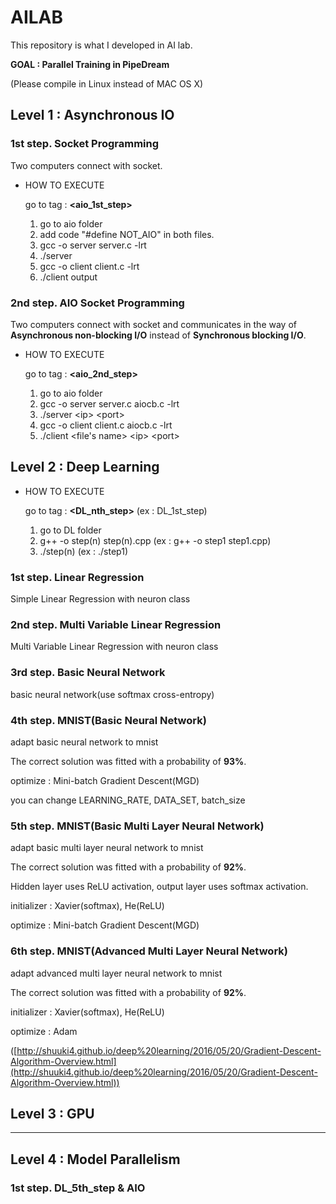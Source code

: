 # AILAB

This repository is what I developed in AI lab.

**GOAL : Parallel Training in PipeDream**

(Please compile in Linux instead of MAC OS X)


## Level 1 : Asynchronous IO

### 1st step. Socket Programming
Two computers connect with socket.

* HOW TO EXECUTE

    go to tag : **<aio_1st_step>**
    1. go to aio folder
    2. add code "#define NOT_AIO" in both files.
    3. gcc -o server server.c -lrt
    4. ./server
    5. gcc -o client client.c -lrt
    6. ./client output

### 2nd step. AIO Socket Programming

Two computers connect with socket and communicates in the way of <strong>Asynchronous non-blocking I/O</strong> instead of <strong>Synchronous blocking I/O</strong>. 

* HOW TO EXECUTE

    go to tag : **<aio_2nd_step>**
    1. go to aio folder
    2. gcc -o server server.c aiocb.c -lrt
    3. ./server \<ip> \<port>
    4. gcc -o client client.c aiocb.c -lrt
    5. ./client <file\'s name> \<ip> \<port>


## Level 2 : Deep Learning

* HOW TO EXECUTE

    go to tag : **<DL_nth_step>** (ex : DL_1st_step)
    1. go to DL folder
    2. g++ -o step(n) step(n).cpp (ex : g++ -o step1 step1.cpp)
    3. ./step(n) (ex : ./step1)

### 1st step. Linear Regression
Simple Linear Regression with neuron class

### 2nd step. Multi Variable Linear Regression

Multi Variable Linear Regression with neuron class

### 3rd step. Basic Neural Network

basic neural network(use softmax cross-entropy)

### 4th step. MNIST(Basic Neural Network)

adapt basic neural network to mnist

The correct solution was fitted with a probability of <strong>93%</strong>.

optimize : Mini-batch Gradient Descent(MGD)

you can change LEARNING_RATE, DATA_SET, batch_size

### 5th step. MNIST(Basic Multi Layer Neural Network)

adapt basic multi layer neural network to mnist

The correct solution was fitted with a probability of <strong>92%</strong>.

Hidden layer uses ReLU activation, output layer uses softmax activation.

initializer : Xavier(softmax), He(ReLU)

optimize : Mini-batch Gradient Descent(MGD)

### 6th step. MNIST(Advanced Multi Layer Neural Network)

adapt advanced multi layer neural network to mnist

The correct solution was fitted with a probability of <strong>92%</strong>.

initializer : Xavier(softmax), He(ReLU)

optimize : Adam

([http://shuuki4.github.io/deep%20learning/2016/05/20/Gradient-Descent-Algorithm-Overview.html](http://shuuki4.github.io/deep%20learning/2016/05/20/Gradient-Descent-Algorithm-Overview.html))

## Level 3 : GPU
---

## Level 4 : Model Parallelism

### 1st step. DL_5th_step & AIO